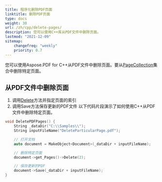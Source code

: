 ```yaml
---
title: 程序化删除PDF页面 
linktitle: 删除PDF页面
type: docs
weight: 30
url: /zh/cpp/delete-pages/
description: 您可以使用C++库从PDF文件中删除页面。
lastmod: "2021-12-09"
sitemap:
    changefreq: "weekly"
    priority: 0.7
---
```


您可以使用Aspose.PDF for C++从PDF文件中删除页面。要从[PageCollection](https://reference.aspose.com/pdf/cpp/class/aspose.pdf.page_collection)集合中删除特定页面。

## 从PDF文件中删除页面

1. 调用[Delete](https://reference.aspose.com/pdf/cpp/class/aspose.pdf.page#a02bb7a96e66ef6e10bcf4930b299b3b7)方法并指定页面的索引
1. 调用Save方法保存更新的PDF文件
以下代码片段演示了如何使用C++从PDF文件中删除特定页面。

```cpp
void DeletePDFPages() {
    String _dataDir("C:\\Samples\\");
    String inputFileName("DeleteParticularPage.pdf");

    // 打开文档
    auto document = MakeObject<Document>(_dataDir + inputFileName);

    // 删除特定页面
    document->get_Pages()->Delete(2);

    // 保存更新的PDF
    document->Save(_dataDir + inputFileName);
}
```